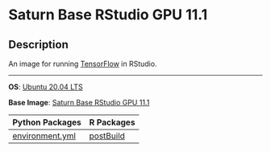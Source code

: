 # Saturn Base RStudio GPU 11.1

## Description
An image for running [TensorFlow](https://www.tensorflow.org/) in RStudio.
<hr>

**OS**: [Ubuntu 20.04 LTS](https://releases.ubuntu.com/20.04/)

**Base Image**: [Saturn Base RStudio GPU 11.1](../saturnbase-rstudio-gpu-11.1/README.md)

|**Python Packages**|**R Packages**|
|---|---|
|[environment.yml](environment.yml)|[postBuild](postBuild)|